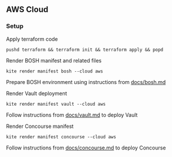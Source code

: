 ## AWS Cloud

### Setup

Apply terraform code
```
pushd terraform && terraform init && terraform apply && popd
```

Render BOSH manifest and related files
```
kite render manifest bosh --cloud aws
```

Prepare BOSH environment using instructions from [docs/bosh.md](docs/bosh.md)

Render Vault deployment
```
kite render manifest vault --cloud aws
```

Follow instructions from [docs/vault.md](docs/vault.md) to deploy Vault

Render Concourse manifest
```
kite render manifest concourse --cloud aws
```

Follow instructions from [docs/concourse.md](docs/concourse.md) to deploy Concourse
